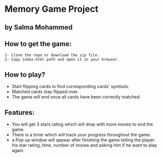 # Memory Game Project

## by Salma Mohammed


##  How to get the game:
	1- Clone the repo or download the zip file.
	2- Copy index.html path and open it in your browser.

## How to play?
- Start flipping cards to find corresponding cards' symbols.
- Matched cards stay flipped over.
- The game will end once all cards have been correctly matched.

## Features:
- You will get 3 stars rating which will drop with more moves to end the game.
- There is a timer which will track your progress throughout the game.
- a Pop up window will appear after finishing the game telling the player his star rating, time, number of moves and asking him if he want to play again.
